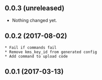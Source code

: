 0.0.3 (unreleased)
------------------

- Nothing changed yet.


0.0.2 (2017-08-02)
------------------

    * Fail if commands fail
    * Remove kms_key_id from generated config
    * Add command to upload code

0.0.1 (2017-03-13)
------------------
